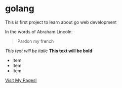 # golang
This is first project to learn about go web development

In the words of Abraham Lincoln:

> Pardon my french

*This text will be italic*
**This text will be bold**

* Item
* Item
* Item


[Visit My Pages!](https://github.com/nghiangodinh)
